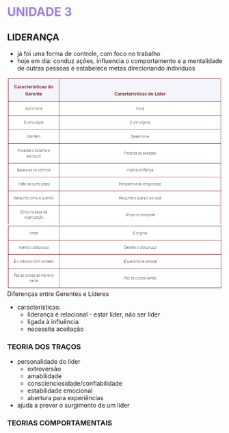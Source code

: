 # <span style="color:#A082D6">**UNIDADE 3**</span>

## LIDERANÇA

- já foi uma forma de controle, com foco no trabalho
- hoje em dia: conduz ações, influencia o comportamento e a mentalidade de outras pessoas e estabelece metas direcionando indivíduos


![](./assets/lideres1.png)
![](./assets/lideres2.png)
<fig>Diferenças entre Gerentes e Líderes</fig>

- características:
    - liderança é relacional - estar líder, não ser líder
    - ligada à influência
    - necessita aceitação

### TEORIA DOS TRAÇOS

- personalidade do líder
    - extroversão
    - amabilidade
    - conscienciosidade/confiabilidade
    - estabilidade emocional
    - abertura para experiências
- ajuda a prever o surgimento de um líder

### TEORIAS COMPORTAMENTAIS

